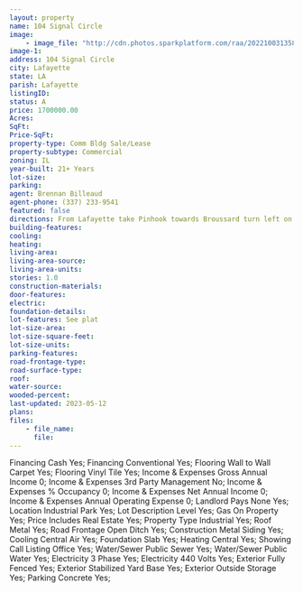```yaml
---
layout: property
name: 104 Signal Circle  
image:
    - image_file: "http://cdn.photos.sparkplatform.com/raa/20221003135823750068000000.jpg"
image-1:
address: 104 Signal Circle 
city: Lafayette
state: LA
parish: Lafayette
listingID: 
status: A
price: 1700000.00
Acres: 
SqFt: 
Price-SqFt: 
property-type: Comm Bldg Sale/Lease
property-subtype: Commercial
zoning: IL
year-built: 21+ Years
lot-size: 
parking: 
agent: Brennan Billeaud
agent-phone: (337) 233-9541
featured: false
directions: From Lafayette take Pinhook towards Broussard turn left on Southpark then left on Signal Circle.
building-features: 
cooling: 
heating: 
living-area: 
living-area-source: 
living-area-units: 
stories: 1.0
construction-materials: 
door-features: 
electric: 
foundation-details: 
lot-features: See plat
lot-size-area: 
lot-size-square-feet: 
lot-size-units: 
parking-features: 
road-frontage-type: 
road-surface-type: 
roof: 
water-source: 
wooded-percent: 
last-updated: 2023-05-12
plans: 
files:
    - file_name:
      file:
---
```

Financing	Cash	Yes;
Financing	Conventional	Yes;
Flooring	Wall to Wall Carpet	Yes;
Flooring	Vinyl Tile	Yes;
Income & Expenses	Gross Annual Income	0;
Income & Expenses	3rd Party Management	No;
Income & Expenses	% Occupancy	0;
Income & Expenses	Net Annual Income	0;
Income & Expenses	Annual Operating Expense	0;
Landlord Pays	None	Yes;
Location	Industrial Park	Yes;
Lot Description	Level	Yes;
Gas	On Property	Yes;
Price Includes	Real Estate	Yes;
Property Type	Industrial	Yes;
Roof	Metal	Yes;
Road Frontage	Open Ditch	Yes;
Construction	Metal Siding	Yes;
Cooling	Central Air	Yes;
Foundation	Slab	Yes;
Heating	Central	Yes;
Showing	Call Listing Office	Yes;
Water/Sewer	Public Sewer	Yes;
Water/Sewer	Public Water	Yes;
Electricity	3 Phase	Yes;
Electricity	440 Volts	Yes;
Exterior	Fully Fenced	Yes;
Exterior	Stabilized Yard Base	Yes;
Exterior	Outside Storage	Yes;
Parking	Concrete	Yes;

